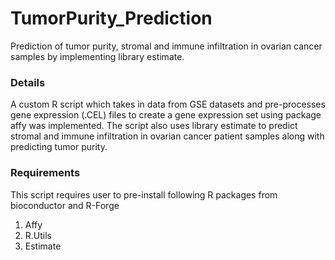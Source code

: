 # TumorPurity_Prediction
Prediction of tumor purity, stromal and immune infiltration in ovarian cancer samples by implementing library estimate. 

### Details
A custom R script which takes in data from GSE datasets and pre-processes gene expression (.CEL) files to create a gene expression set using package affy was implemented. The script also uses library estimate to predict stromal and immune infiltration in ovarian cancer patient samples along with predicting tumor purity.

### Requirements
This script requires user to pre-install following R packages from bioconductor and R-Forge
1. Affy
2. R.Utils
3. Estimate


